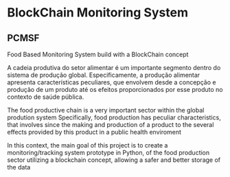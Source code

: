 <h1>BlockChain Monitoring System</h1>

<h2>PCMSF</h2>

<p>Food Based Monitoring System build with a BlockChain concept</p>

<p>A cadeia produtiva do setor alimentar é um importante segmento dentro do sistema de
produção global. Especificamente, a produção alimentar apresenta características peculiares,
que envolvem desde a concepção e produção de um produto até os efeitos proporcionados
por esse produto no contexto de saúde pública.</p>

<p>The food productive chain is a very important sector within the global prodution system Specifically, food production has peculiar characteristics, that involves since the making and production of a product to the several effects provided by this product in a public health enviroment</p>

<p>In this context, the main goal of this project is to create a monitoring/tracking system prototype in Python, of the food production sector utilizing a blockchain concept, allowing a safer and better storage of the data </p>